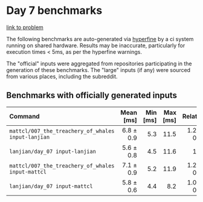 # Day 7 benchmarks

[link to problem](http://adventofcode.com/2021/day/7)

The following benchmarks are auto-generated via [hyperfine](https://github.com/sharkdp/hyperfine) by a ci system running on shared hardware. Results may be inaccurate, particularly for execution times < 5ms, as per the hyperfine warnings.

The "official" inputs were aggregated from repositories participating in the generation of these benchmarks. The "large" inputs (if any) were sourced from various places, including the subreddit.

## Benchmarks with officially generated inputs
| Command | Mean [ms] | Min [ms] | Max [ms] | Relative |
|:---|---:|---:|---:|---:|
| `mattcl/007_the_treachery_of_whales input-lanjian` | 6.8 ± 0.9 | 5.3 | 11.5 | 1.21 ± 0.23 |
| `lanjian/day_07 input-lanjian` | 5.6 ± 0.8 | 4.5 | 11.6 | 1.00 |
| `mattcl/007_the_treachery_of_whales input-mattcl` | 7.1 ± 0.9 | 5.2 | 11.9 | 1.27 ± 0.24 |
| `lanjian/day_07 input-mattcl` | 5.8 ± 0.6 | 4.4 | 8.2 | 1.03 ± 0.18 |
